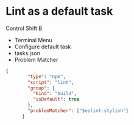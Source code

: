 
# Lint as a default task
Control Shift B

* Terminal Menu
* Configure default task
* tasks.json
* Problem Matcher

```json
{
        "type": "npm",
        "script": "lint",
        "group": {
          "kind": "build",
          "isDefault": true
        },
        "problemMatcher": ["$eslint-stylish"]
      }
```